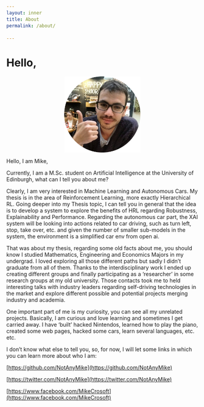 ```yaml
---
layout: inner
title: About
permalink: /about/

---
```


# Hello,

<img src="/img/me.png" alt="me" style="display: block; margin: 0 auto; height: 200px;">

Hello,
I am Mike,

Currently, I am a M.Sc. student on Artificial Intelligence at the University of Edinburgh, what can I tell you about me?

Clearly, I am very interested in Machine Learning and Autonomous Cars. My thesis is in the area of Reinforcement Learning, more exactly Hierarchical RL. Going deeper into my Thesis topic, I can tell you in general that the idea is to develop a system to explore the benefits of HRL regarding Robustness, Explainability and Performance. Regarding the autonomous car part, the XAI system will be looking into actions related to car driving, such as turn left, stop, take over, etc. and given the number of smaller sub-models in the system, the environment is a simplified car env from open ai.

That was about my thesis, regarding some old facts about me, you should know I studied Mathematics, Engineering and Economics Majors in my undergrad. I loved exploring all those different paths but sadly I didn’t graduate from all of them. Thanks to the interdisciplinary work I ended up creating different groups and finally participating as a ‘researcher’ in some research groups at my old university. Those contacts took me to held interesting talks with industry leaders regarding self-driving technologies in the market and explore different possible and potential projects merging industry and academia.

One important part of me is my curiosity, you can see all my unrelated projects. Basically, I am curious and love learning and sometimes I get carried away. I have ‘built’ hacked Nintendos, learned how to play the piano, created some web pages, hacked some cars, learn several languages, etc. etc.

I don’t know what else to tell you, so, for now, I will let some links in which you can learn more about who I am:

[https://github.com/NotAnyMike](https://github.com/NotAnyMike)

[https://twitter.com/NotAnyMike](https://twitter.com/NotAnyMike)

[https://www.facebook.com/MikeCrosoft](https://www.facebook.com/MikeCrosoft)